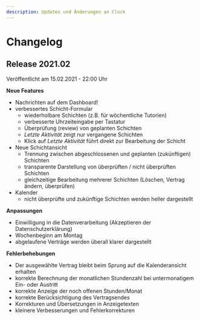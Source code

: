 ```yaml
---
description: Updates und Änderungen an Clock
---
```


# Changelog

## Release 2021.02

Veröffentlicht am 15.02.2021 - 22:00 Uhr

**Neue Features**

* Nachrichten auf dem Dashboard!
* verbessertes Schicht-Formular
  * wiederholbare Schichten \(z.B. für wöchentliche Tutorien\)
  * verbesserte Uhrzeiteingabe per Tastatur
  * Überprüfung \(review\) von geplanten Schichten
  * _Letzte Aktivität_ zeigt nur vergangene Schichten
  * Klick auf _Letzte Aktivität_ führt direkt zur Bearbeitung der Schicht
* Neue Schichtansicht
  * Trennung zwischen abgeschlossenen und geplanten \(zukünftigen\) Schichten
  * transparente Darstellung von überprüften / nicht überprüften Schichten
  * gleichzeitige Bearbeitung mehrerer Schichten \(Löschen, Vertrag ändern, überprüfen\)
* Kalender
  * nicht überprüfte und zukünftige Schichten werden heller dargestellt

**Anpassungen**

* Einwilligung in die Datenverarbeitung \(Akzeptieren der Datenschutzerklärung\)
* Wochenbeginn am Montag
* abgelaufene Verträge werden überall klarer dargestellt

**Fehlerbehebungen**

* Der ausgewählte Vertrag bleibt beim Sprung auf die Kalenderansicht erhalten
* korrekte Berechnung der monatlichen Stundenzahl bei untermonatigem Ein- oder Austritt
* korrekte Anzeige der noch offenen Stunden/Monat
* korrekte Berücksichtigung des Vertragsendes
* Korrekturen und Übersetzungen in Anzeigetexten
* kleinere Verbesserungen und Fehlerkorrekturen



